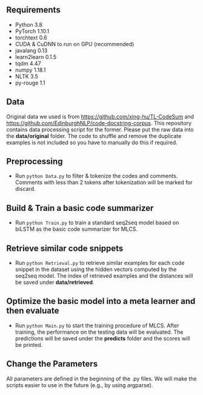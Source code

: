 ## Requirements
* Python 3.8
* PyTorch 1.10.1
* torchtext 0.6
* CUDA & CuDNN to run on GPU (recommended)
* javalang 0.13
* learn2learn 0.1.5
* tqdm 4.47
* numpy 1.18.1
* NLTK 3.5
* py-rouge 1.1

## Data
Original data we used is from https://github.com/xing-hu/TL-CodeSum and https://github.com/EdinburghNLP/code-docstring-corpus. This repository contains data processing script for the former. Please put the raw data into the **data/original** folder. The code to shuffle and remove the duplicate examples is not included so you have to manually do this if required.

## Preprocessing
* Run `python Data.py` to filter & tokenize the codes and comments. Comments with less than 2 tokens after tokenization will be marked for discard.

## Build & Train a basic code summarizer
* Run `python Train.py` to train a standard seq2seq model based on biLSTM as the basic code summarizer for MLCS.

## Retrieve similar code snippets
* Run `python Retrieval.py` to retrieve similar examples for each code snippet in the dataset using the hidden vectors computed by the seq2seq model. The index of retrieved examples and the distances will be saved under **data/retrieved**. 

## Optimize the basic model into a meta learner and then evaluate
* Run `python Main.py` to start the training procedure of MLCS. After training, the performance on the testing data will be evaluated. The predictions will be saved under the **predicts** folder and the scores will be printed.

## Change the Parameters
All parameters are defined in the beginning of the .py files. We will make the scripts easier to use in the future (e.g., by using argparse).
